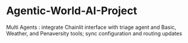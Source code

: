 # Agentic-World-AI-Project
Multi Agents : integrate Chainlit interface with triage agent and Basic, Weather, and Penaversity tools; sync configuration and routing updates
